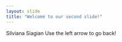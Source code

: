 ```yaml
---
layout: slide
title: "Welcome to our second slide!"
---
```

Silviana Siagian
Use the left arrow to go back!
